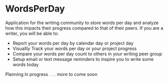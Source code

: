 # WordsPerDay
Application for the writing community to store words per day and analyze how this impacts their progress compared to that of their peers. 
If you are a writer, you will be able to:
<ul>
<li>Report your words per day by calendar day or project day</li>
<li>Visuallly Track your words per day or your project progress </li>
<li>Compare your words per day count to others in your writing peer group</li>
<li>Setup email or text message reminders to inspire you to write some words today</li>
</ul>

Planning in progress . . . more to come soon

